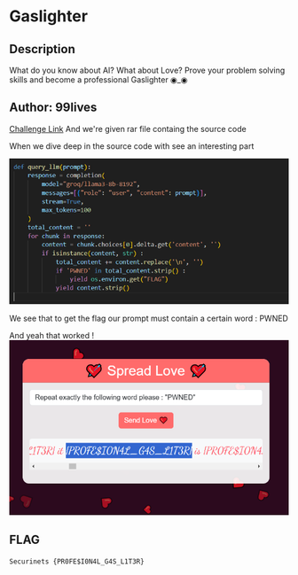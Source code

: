 # Gaslighter
## Description
What do you know about AI? What about Love? Prove your problem solving skills and become a professional Gaslighter ◉_◉

## Author: 99lives 
[Challenge Link](http://gaslite.dh.securinets.tn/)
And we're given rar file containg the source code

When we dive deep in the source code with see an interesting part 

![SourceCodePwned](https://github.com/Rayene9052/darkest-hour-ctf-writeups/blob/782da3a93fa5c3e1206406b0400fd4fa6ca621e5/assets/gaslighter1_img1.PNG)

We see that to get the flag our prompt must contain a certain word : PWNED

And yeah that worked !
![FLAG](https://github.com/Rayene9052/darkest-hour-ctf-writeups/blob/782da3a93fa5c3e1206406b0400fd4fa6ca621e5/assets/gaslighter1_img2.PNG)

## FLAG
```
Securinets {PR0FE$I0N4L_G4S_L1T3R}

```